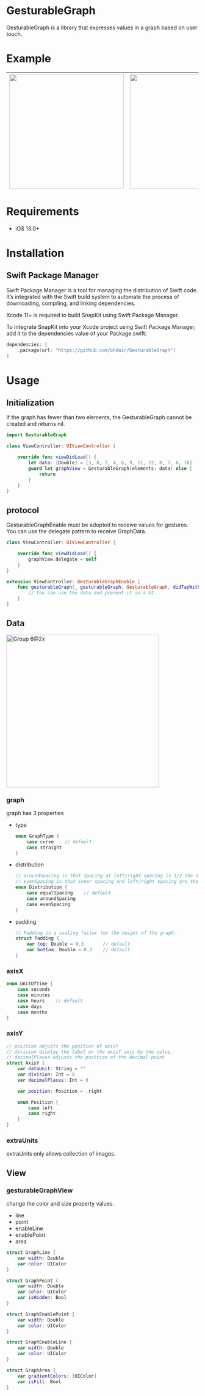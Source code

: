 # GesturableGraph
GesturableGraph is a library that expresses values in a graph based on user touch.

# Example

|<img width="300" src="https://github.com/ohdair/GesturableGraph/assets/79438622/5bd3af1b-ea7e-4f3f-865e-9c98f4b9a50f">|<img width=300 src=https://github.com/ohdair/GesturableGraph/assets/79438622/0bc1139f-99d4-4d68-ab32-f4429071dda0>|
|-|-|


# Requirements
- iOS 13.0+

# Installation
## Swift Package Manager
Swift Package Manager is a tool for managing the distribution of Swift code. It’s integrated with the Swift build system to automate the process of downloading, compiling, and linking dependencies.

Xcode 11+ is required to build SnapKit using Swift Package Manager.

To integrate SnapKit into your Xcode project using Swift Package Manager, add it to the dependencies value of your Package.swift:

```swift
dependencies: [
    .package(url: "https://github.com/ohdair/GesturableGraph")
]
```

# Usage
## Initialization
If the graph has fewer than two elements, the GesturableGraph cannot be created and returns nil.
```swift
import GesturableGraph

class ViewController: UIViewController {

    override func viewDidLoad() {
        let data: [Double] = [3, 8, 7, 4, 6, 9, 11, 12, 8, 7, 6, 10]
        guard let graphView = GesturableGraph(elements: data) else {
            return
        }
    }
}
```
## protocol
GesturableGraphEnable must be adopted to receive values for gestures.
You can use the delegate pattern to receive GraphData.
```swift
class ViewController: UIViewController {

    override func viewDidLoad() {
        graphView.delegate = self
    }
}

extension ViewController: GesturableGraphEnable {
    func gesturableGraph(_ gesturableGraph: GesturableGraph, didTapWithData data: GraphData?) {
        // You can use the data and present it in a UI.
    }
}
```
## Data
<img width="400" alt="Group 6@2x" src="https://github.com/ohdair/GesturableGraph/assets/79438622/64f65def-07b7-4f65-a6dd-f5865b40ddf7">

### graph
graph has 3 properties
- type
    ```swift
    enum GraphType {
        case curve    // default
        case straight
    }
    ```
- distribution
    ```swift
    // aroundSpacing is that spacing at left/right spacing is 1/2 the size of the inner spacing.
    // evenSpacing is that inner spacing and left/right spacing are the same.
    enum Distribution {
        case equalSpacing    // default
        case aroundSpacing
        case evenSpacing
    }
    ```
- padding
    ```swift
    // Padding is a scaling factor for the height of the graph.
    struct Padding {
        var top: Double = 0.3       // default
        var bottom: Double = 0.3    // default
    }
    ```
### axisX
```swift
enum UnitOfTime {
    case seconds
    case minutes
    case hours    // default
    case days
    case months
}
```
### axisY
```swift
// position adjusts the position of axisY
// division display the label on the axisY axis by the value.
// decimalPlaces adjusts the position of the decimal point
struct AxisY {
    var dataUnit: String = ""
    var division: Int = 8
    var decimalPlaces: Int = 0

    var position: Position = .right

    enum Position {
        case left
        case right
    }
}
```
### extraUnits
extraUnits only allows collection of images.

## View
### gesturableGraphView
change the color and size property values.
- line
- point
- enableLine
- enablePoint
- area
```swift
struct GraphLine {
    var width: Double
    var color: UIColor
}

struct GraphPoint {
    var width: Double
    var color: UIColor
    var isHidden: Bool
}

struct GraphEnablePoint {
    var width: Double
    var color: UIColor
}

struct GraphEnableLine {
    var width: Double
    var color: UIColor
}

struct GraphArea {
    var gradientColors: [UIColor]
    var isFill: Bool
}
```
